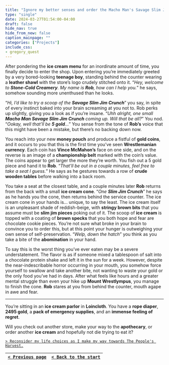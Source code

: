 ```yaml
---
title: "Ignore my better senses and order the Macho Man's Savage Slim Jim Crunch."
type: "single"
date: 2024-03-27T01:54:00-04:00
draft: false
hide_nav: true
hide_from_new: false
caption_mainpage: ""
categories: ["Projects"]
include_css:
- gregory_quest
---
```


After pondering the **ice cream menu** for an inordinate amount of time, you finally decide to enter the shop. Upon entering you’re immediately greeted by a very bored-looking **teenage boy**, standing behind the counter wearing a **leather shawl** with the store’s logo crudely stitched onto it. “*Hey, welcome to **Stone-Cold Creamery**. My name is **Rob**, how can I help you.*” he says, somehow sounding more unenthused than he looks.

“*Hi, I’d like to try a scoop of the **Savage Slim Jim Crunch***” you say, in spite of every instinct baked into your brain screaming at you not to. Rob perks up slightly, giving you a look as if you’re insane. “*Uhh alright, one small **Macho Man Savage Slim Jim Crunch** coming up. Will that be all?*” You nod. “*Ookay, well that’ll be **5 gold**…*” You sense from the tone of **Rob’s** voice that this might have been a mistake, but there’s no backing down now.

You reach into your new **money pouch** and produce a fistful of **gold coins**, and it occurs to you that this is the first time you’ve seen **Wrestlemanian currency**. Each coin has **Vince McMahon’s** face on one side, and on the reverse is an image of a **championship belt** marked with the coin’s value. The coins appear to get larger the more they’re worth. You fish out a 5 gold piece and hand it to **Rob**. “*That’ll be out in a couple minutes, feel free to take a seat I guess.*” He says as he gestures towards a row of **crude wooden tables** before walking into a back room.

You take a seat at the closest table, and a couple minutes later **Rob** returns from the back with a small **ice cream cone**. “*One **Slim Jim Crunch***” he says as he hands you the cone, then returns behind the service counter. 
The ice cream cone in your hands is… unique, to say the least. The ice cream itself is an unpleasant shade of reddish-beige, with **stringy brown bits** that you assume must be **slim jim pieces** poking out of it. The scoop of **ice cream** is topped with a coating of **brown specks** that you both hope and fear are chocolate cookie pieces. You’re not sure what broke in your brain to convince you to order this, but at this point your hunger is outweighing your own sense of self-preservation. “*Welp, down the hatch*” you think as you take a bite of the **abomination** in your hand.

To say this is the worst thing you’ve ever eaten may be a severe understatement. The flavor is as if someone mixed a tablespoon of salt into a chocolate protein shake and left it in the sun for a week. However, despite the near-indescribable horror occurring in your mouth, you somehow force yourself to swallow and take another bite, not wanting to waste your gold or the only food you’ve had in days. After what feels like hours and a greater mental struggle than even your hike up **Mount Wrestlympus**, you manage to finish the cone. **Rob** stares at you from behind the counter, mouth agape in awe and fear.

----

You’re sitting in an **ice cream parlor** in **Loincloth**. You have a **rope diaper**, **2495 gold**, a **pack of emergency supplies**, and an **immense feeling of regret**.

Will you check out another store, make your way to the **apothecary**, or order another **ice cream** and hopefully not die trying to eat it? 

[``> Reconsider my life choices as I make my way towards The People's Harvest.``](../82)

|[``< Previous page``](../80)|[``< Back to the start``](../)|
|---|---|
